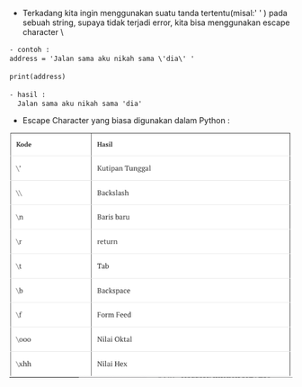 - Terkadang kita ingin menggunakan suatu tanda tertentu(misal:' ' ) pada sebuah string, supaya tidak terjadi error, kita bisa menggunakan escape character \

```
- contoh :
address = 'Jalan sama aku nikah sama \'dia\' '

print(address)

- hasil :
  Jalan sama aku nikah sama 'dia'
```

- Escape Character yang biasa digunakan dalam Python :

![Escape Character](/images/escape_character.png)
